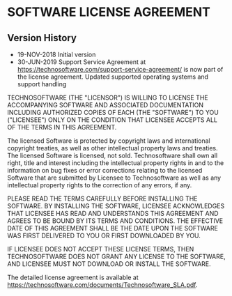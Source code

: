 # SOFTWARE LICENSE AGREEMENT

## Version History

- 19-NOV-2018 Initial version
- 30-JUN-2019 Support Service Agreement at https://technosoftware.com/support-service-agreement/ is now part of the license agreement. Updated
    supported operating systems and support handling

TECHNOSOFTWARE (THE "LICENSOR") IS WILLING TO LICENSE THE ACCOMPANYING SOFTWARE AND ASSOCIATED DOCUMENTATION INCLUDING AUTHORIZED COPIES OF EACH (THE "SOFTWARE") TO YOU ("LICENSEE") ONLY ON THE CONDITION THAT LICENSEE ACCEPTS ALL OF THE TERMS IN THIS AGREEMENT.

The licensed Software is protected by copyright laws and international copyright treaties, as well as other intellectual property laws and treaties. The licensed Software is licensed, not sold. Technosoftware shall own all right, title and interest including the intellectual property rights in and to the information on bug fixes or error corrections relating to the licensed Software that are submitted by Licensee to Technosoftware as well as any intellectual property rights to the correction of any errors, if any.

PLEASE READ THE TERMS CAREFULLY BEFORE INSTALLING THE SOFTWARE. BY INSTALLING THE SOFTWARE, LICENSEE ACKNOWLEDGES THAT LICENSEE HAS READ AND UNDERSTANDS THIS AGREEMENT AND AGREES TO BE BOUND BY ITS TERMS AND CONDITIONS. THE EFFECTIVE DATE OF THIS AGREEMENT SHALL BE THE DATE UPON THE SOFTWARE WAS FIRST DELIVERED TO YOU OR FIRST DOWNLOADED BY YOU.

IF LICENSEE DOES NOT ACCEPT THESE LICENSE TERMS, THEN TECHNOSOFTWARE DOES NOT GRANT ANY LICENSE TO THE SOFTWARE, AND LICENSEE MUST NOT DOWNLOAD OR INSTALL THE SOFTWARE.

The detailed license agreement is available at https://technosoftware.com/documents/Technosoftware_SLA.pdf.